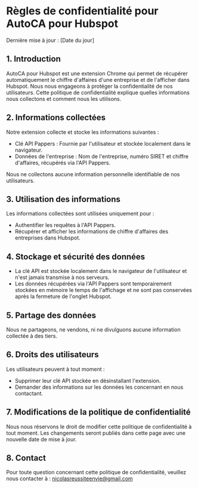 # Règles de confidentialité pour AutoCA pour Hubspot

Dernière mise à jour : [Date du jour]

## 1. Introduction

AutoCA pour Hubspot est une extension Chrome qui permet de récupérer automatiquement le chiffre d'affaires d'une entreprise et de l'afficher dans Hubspot. Nous nous engageons à protéger la confidentialité de nos utilisateurs. Cette politique de confidentialité explique quelles informations nous collectons et comment nous les utilisons.

## 2. Informations collectées

Notre extension collecte et stocke les informations suivantes :

- Clé API Pappers : Fournie par l'utilisateur et stockée localement dans le navigateur.
- Données de l'entreprise : Nom de l'entreprise, numéro SIRET et chiffre d'affaires, récupérés via l'API Pappers.

Nous ne collectons aucune information personnelle identifiable de nos utilisateurs.

## 3. Utilisation des informations

Les informations collectées sont utilisées uniquement pour :

- Authentifier les requêtes à l'API Pappers.
- Récupérer et afficher les informations de chiffre d'affaires des entreprises dans Hubspot.

## 4. Stockage et sécurité des données

- La clé API est stockée localement dans le navigateur de l'utilisateur et n'est jamais transmise à nos serveurs.
- Les données récupérées via l'API Pappers sont temporairement stockées en mémoire le temps de l'affichage et ne sont pas conservées après la fermeture de l'onglet Hubspot.

## 5. Partage des données

Nous ne partageons, ne vendons, ni ne divulguons aucune information collectée à des tiers.

## 6. Droits des utilisateurs

Les utilisateurs peuvent à tout moment :

- Supprimer leur clé API stockée en désinstallant l'extension.
- Demander des informations sur les données les concernant en nous contactant.

## 7. Modifications de la politique de confidentialité

Nous nous réservons le droit de modifier cette politique de confidentialité à tout moment. Les changements seront publiés dans cette page avec une nouvelle date de mise à jour.

## 8. Contact

Pour toute question concernant cette politique de confidentialité, veuillez nous contacter à : nicolasreussiteenvie@gmail.com
